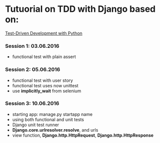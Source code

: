 # Tutuorial on TDD with Django based on:

[Test-Driven Development with Python](http://chimera.labs.oreilly.com/books/1234000000754/)

### Session 1: 03.06.2016
* functional test with plain assert

### Session 2: 05.06.2016
* functional test with user story
* functional test uses now unittest
* use **implicitly_wait** from selenium

### Session 3: 10.06.2016
* starting app: manage.py startapp name
* using both functional and unit tests
* Django unit test runner
* **Django.core.urlresolver.resolve**, and urls
* view function, **Django.http.HttpRequest**, **Django.http.HttpResponse**
